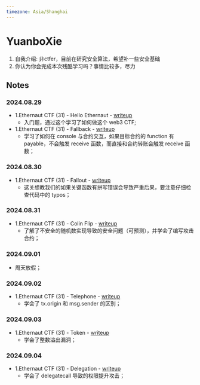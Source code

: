 ```yaml
---
timezone: Asia/Shanghai
---
```



# YuanboXie

1. 自我介绍: 非ctfer，目前在研究安全算法，希望补一些安全基础
2. 你认为你会完成本次残酷学习吗？事情比较多，尽力

## Notes

### 2024.08.29

- 1.Ethernaut CTF (31) - Hello Ethernaut - [writeup](./Writeup/YuanboXie/EthernautCTF-writeup.md)
    - 入门题，通过这个学习了如何做这个 web3 CTF;
- 1.Ethernaut CTF (31) - Fallback - [writeup](./Writeup/YuanboXie/EthernautCTF-writeup.md)
    - 学习了如何在 console 与合约交互，如果目标合约的 function 有 payable，不会触发 receive 函数，而直接和合约转账会触发 receive 函数；

### 2024.08.30

- 1.Ethernaut CTF (31) - Fallout - [writeup](./Writeup/YuanboXie/EthernautCTF-writeup.md)
    - 这关想教我们的如果关键函数有拼写错误会导致严重后果，要注意仔细检查代码中的 typos；

### 2024.08.31

- 1.Ethernaut CTF (31) - Colin Flip - [writeup](./Writeup/YuanboXie/EthernautCTF-writeup.md)
    - 了解了不安全的随机数实现导致的安全问题（可预测），并学会了编写攻击合约；

### 2024.09.01

- 周天放假；

### 2024.09.02

- 1.Ethernaut CTF (31) - Telephone - [writeup](./Writeup/YuanboXie/EthernautCTF-writeup.md)
    - 学会了 tx.origin 和 msg.sender 的区别；

### 2024.09.03

- 1.Ethernaut CTF (31) - Token - [writeup](./Writeup/YuanboXie/EthernautCTF-writeup.md)
    - 学会了整数溢出漏洞；

### 2024.09.04

- 1.Ethernaut CTF (31) - Delegation - [writeup](./Writeup/YuanboXie/EthernautCTF-writeup.md)
    - 学会了 delegatecall 导致的权限提升攻击；

